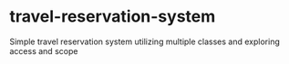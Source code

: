# travel-reservation-system
Simple travel reservation system utilizing multiple classes and exploring access and scope
